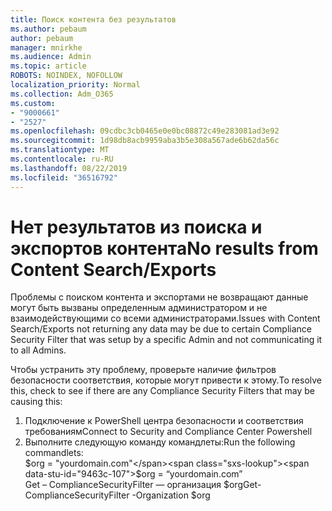 ```yaml
---
title: Поиск контента без результатов
ms.author: pebaum
author: pebaum
manager: mnirkhe
ms.audience: Admin
ms.topic: article
ROBOTS: NOINDEX, NOFOLLOW
localization_priority: Normal
ms.collection: Adm_O365
ms.custom:
- "9000661"
- "2527"
ms.openlocfilehash: 09cdbc3cb0465e0e0bc08872c49e283081ad3e92
ms.sourcegitcommit: 1d98db8acb9959aba3b5e308a567ade6b62da56c
ms.translationtype: MT
ms.contentlocale: ru-RU
ms.lasthandoff: 08/22/2019
ms.locfileid: "36516792"
---
```

# <a name="no-results-from-content-searchexports"></a><span data-ttu-id="9463c-102">Нет результатов из поиска и экспортов контента</span><span class="sxs-lookup"><span data-stu-id="9463c-102">No results from Content Search/Exports</span></span>

<span data-ttu-id="9463c-103">Проблемы с поиском контента и экспортами не возвращают данные могут быть вызваны определенным администратором и не взаимодействующими со всеми администраторами.</span><span class="sxs-lookup"><span data-stu-id="9463c-103">Issues with Content Search/Exports not returning any data may be due to certain Compliance Security Filter that was setup by a specific Admin and not communicating it to all Admins.</span></span>

<span data-ttu-id="9463c-104">Чтобы устранить эту проблему, проверьте наличие фильтров безопасности соответствия, которые могут привести к этому.</span><span class="sxs-lookup"><span data-stu-id="9463c-104">To resolve this, check to see if there are any Compliance Security Filters that may be causing this:</span></span>
1. <span data-ttu-id="9463c-105">Подключение к PowerShell центра безопасности и соответствия требованиям</span><span class="sxs-lookup"><span data-stu-id="9463c-105">Connect to Security and Compliance Center Powershell</span></span>
2. <span data-ttu-id="9463c-106">Выполните следующую команду командлеты:</span><span class="sxs-lookup"><span data-stu-id="9463c-106">Run the following commandlets:</span></span>
<br><span data-ttu-id="9463c-107">$org = "yourdomain.com"</span><span class="sxs-lookup"><span data-stu-id="9463c-107">$org = “yourdomain.com”</span></span>
<br><span data-ttu-id="9463c-108">Get – ComplianceSecurityFilter — организация $org</span><span class="sxs-lookup"><span data-stu-id="9463c-108">Get-ComplianceSecurityFilter -Organization $org</span></span>